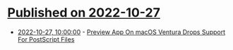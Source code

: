 # [Published on 2022-10-27](index.md)

* [2022-10-27, 10:00:00](https://apple.slashdot.org/story/22/10/26/2335247/preview-app-on-macos-ventura-drops-support-for-postscript-files?utm_source=rss1.0mainlinkanon&utm_medium=feed) - [Preview App On macOS Ventura Drops Support For PostScript Files](https://apple.slashdot.org/story/22/10/26/2335247/preview-app-on-macos-ventura-drops-support-for-postscript-files?utm_source=rss1.0mainlinkanon&utm_medium=feed)

